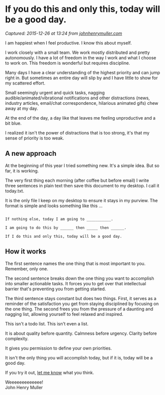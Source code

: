 # If you do this and only this, today will be a good day.

_Captured: 2015-12-26 at 13:24 from [johnhenrymuller.com](http://johnhenrymuller.com/today)_

I am happiest when I feel productive. I know this about myself.

I work closely with a small team. We work mostly distributed and pretty autonomously. I have a lot of freedom in the way I work and what I choose to work on. This freedom is wonderful but requires discipline.

Many days I have a clear understanding of the highest priority and can jump right in. But sometimes an entire day will slip by and I have little to show for my scattered effort.

Small seemingly urgent and quick tasks, nagging audible/animated/vibrational notifications and other distractions (news, industry articles, email/chat correspondence, hilarious animated gifs) chew away at my day.

At the end of the day, a day like that leaves me feeling unproductive and a bit blue.

I realized it isn't the power of distractions that is too strong, it's that my sense of priority is too weak.

## A new approach

At the beginning of this year I tried something new. It's a simple idea. But so far, it is working.

The very first thing each morning (after coffee but before email) I write three sentences in plain text then save this document to my desktop. I call it today.txt.

It is the only file I keep on my desktop to ensure it stays in my purview. The format is simple and looks something like this ...

```

If nothing else, today I am going to ___________.

I am going to do this by ______ then _____ then ______.

If I do this and only this, today will be a good day.

```

## How it works

The first sentence names the one thing that is most important to you. Remember, only one.

The second sentence breaks down the one thing you want to accomplish into smaller actionable tasks. It forces you to get over that intellectual barrier that's preventing you from getting started.

The third sentence stays constant but does two things. First, it serves as a reminder of the satisfaction you get from staying disciplined by focusing on the one thing. The second frees you from the pressure of a daunting and nagging list, allowing yourself to feel relaxed and inspired.

This isn't a todo list. This isn't even a list.

It is about quality before quantity. Calmness before urgency. Clarity before complexity.

It gives you permission to define your own priorities.

It isn't the only thing you will accomplish today, but if it is, today will be a good day.

If you try it out, [let me know](https://twitter.com/home?status=.@johnhenrymuller%20I%20tried%20today.txt!%20) what you think.

Weeeeeeeeeeeee!  
John Henry Muller
